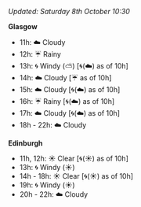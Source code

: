 *Updated: Saturday 8th October 10:30*

**Glasgow**

* 11h: :cloud: Cloudy
* 12h: :umbrella: Rainy
* 13h: :cyclone: Windy (:partly_sunny:) [:cyclone:(:cloud:) as of 10h]
* 14h: :cloud: Cloudy [:umbrella: as of 10h]
* 15h: :cloud: Cloudy [:cyclone:(:cloud:) as of 10h]
* 16h: :umbrella: Rainy [:cyclone:(:cloud:) as of 10h]
* 17h: :cloud: Cloudy [:cyclone:(:cloud:) as of 10h]
* 18h - 22h: :cloud: Cloudy

**Edinburgh**

* 11h, 12h: :sunny: Clear [:cyclone:(:sunny:) as of 10h]
* 13h: :cyclone: Windy (:sunny:)
* 14h - 18h: :sunny: Clear [:cyclone:(:sunny:) as of 10h]
* 19h: :cyclone: Windy (:sunny:)
* 20h - 22h: :cloud: Cloudy

